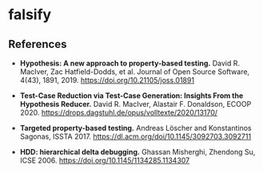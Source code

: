 # falsify

## References

* **Hypothesis: A new approach to property-based testing.**
  David R. MacIver, Zac Hatfield-Dodds, et al.
  Journal of Open Source Software, 4(43), 1891, 2019.
  https://doi.org/10.21105/joss.01891

* **Test-Case Reduction via Test-Case Generation: Insights From the Hypothesis Reducer.**
  David R. MacIver, Alastair F. Donaldson, ECOOP 2020.
  https://drops.dagstuhl.de/opus/volltexte/2020/13170/

* **Targeted property-based testing.**
  Andreas Löscher and Konstantinos Sagonas, ISSTA 2017.
  https://dl.acm.org/doi/10.1145/3092703.3092711

* **HDD: hierarchical delta debugging.**
  Ghassan Misherghi, Zhendong Su, ICSE 2006.
  https://doi.org/10.1145/1134285.1134307
